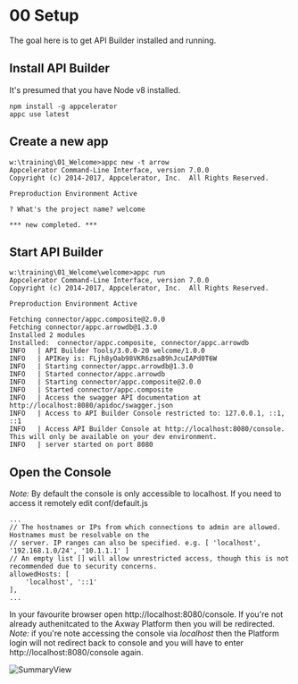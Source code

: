# 00 Setup

The goal here is to get API Builder installed and running.

## Install API Builder
It's presumed that you have Node v8 installed.

```
npm install -g appcelerator
appc use latest
```

## Create a new app
```
w:\training\01_Welcome>appc new -t arrow
Appcelerator Command-Line Interface, version 7.0.0
Copyright (c) 2014-2017, Appcelerator, Inc.  All Rights Reserved.

Preproduction Environment Active

? What's the project name? welcome

*** new completed. ***
```

## Start API Builder
```
w:\training\01_Welcome\welcome>appc run
Appcelerator Command-Line Interface, version 7.0.0
Copyright (c) 2014-2017, Appcelerator, Inc.  All Rights Reserved.

Preproduction Environment Active

Fetching connector/appc.composite@2.0.0
Fetching connector/appc.arrowdb@1.3.0
Installed 2 modules
Installed:  connector/appc.composite, connector/appc.arrowdb
INFO   | API Builder Tools/3.0.0-20 welcome/1.0.0
INFO   | APIKey is: FLjh8yOab98VKR6zsaB9hJcuIAPd0T6W
INFO   | Starting connector/appc.arrowdb@1.3.0
INFO   | Started connector/appc.arrowdb
INFO   | Starting connector/appc.composite@2.0.0
INFO   | Started connector/appc.composite
INFO   | Access the swagger API documentation at http://localhost:8080/apidoc/swagger.json
INFO   | Access to API Builder Console restricted to: 127.0.0.1, ::1, ::1
INFO   | Access API Builder Console at http://localhost:8080/console. This will only be available on your dev environment.
INFO   | server started on port 8080
```

## Open the Console
*Note:* By default the console is only accessible to localhost. If you need to access it remotely edit conf/default.js
```
...
// The hostnames or IPs from which connections to admin are allowed. Hostnames must be resolvable on the
// server. IP ranges can also be specified. e.g. [ 'localhost', '192.168.1.0/24', '10.1.1.1' ]
// An empty list [] will allow unrestricted access, though this is not recommended due to security concerns.
allowedHosts: [
	'localhost', '::1'
],
...
```

In your favourite browser open http://localhost:8080/console. If you're not already authenitcated to the Axway Platform then you will be redirected.
*Note:* if you're note accessing the console via _localhost_ then the Platform login will not redirect back to console and you will have to enter http://localhost:8080/console again.

![SummaryView](./imgs/localhost_8080_console_project_summary.png)
